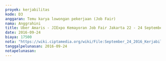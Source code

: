 ```yaml
---
proyek: kerjabilitas
kode: D3
anggaran: Temu karya lowongan pekerjaan (Job Fair)
nama: Anggrahini
title: Uber Amaris - JIExpo Kemayoran Job Fair Jakarta 22 - 24 September 2016
date: 2016-09-24
biaya: 17500
nota: "https://wiki.ciptamedia.org/wiki/File:September_24_2016_Kerjabilitas_D3_uber_amaris_jiexpo_Anggrahini.png"
tanggalpelunasan: 2016-09-24
notapelunasan:
---
```

